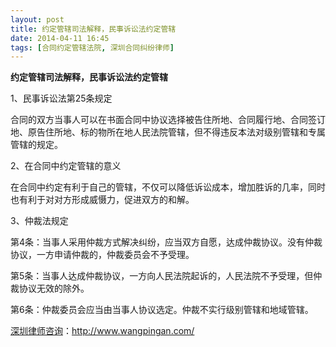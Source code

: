 ```yaml
---
layout: post
title: 约定管辖司法解释，民事诉讼法约定管辖
date: 2014-04-11 16:45
tags: [合同约定管辖法院, 深圳合同纠纷律师]
---
```

<strong>约定管辖司法解释，民事诉讼法约定管辖</strong>

1、民事诉讼法第25条规定

合同的双方当事人可以在书面合同中协议选择被告住所地、合同履行地、合同签订地、原告住所地、标的物所在地人民法院管辖，但不得违反本法对级别管辖和专属管辖的规定。

2、在合同中约定管辖的意义

在合同中约定有利于自己的管辖，不仅可以降低诉讼成本，增加胜诉的几率，同时也有利于对对方形成威慑力，促进双方的和解。

3、仲裁法规定

第4条：当事人采用仲裁方式解决纠纷，应当双方自愿，达成仲裁协议。没有仲裁协议，一方申请仲裁的，仲裁委员会不予受理。

第5条：当事人达成仲裁协议，一方向人民法院起诉的，人民法院不予受理，但仲裁协议无效的除外。

第6条：仲裁委员会应当由当事人协议选定。仲裁不实行级别管辖和地域管辖。

<a href="http://www.wangpingan.com/">深圳律师咨询</a>：<a href="http://www.wangpingan.com/">http://www.wangpingan.com/</a>

